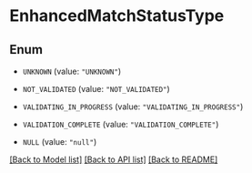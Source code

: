 # EnhancedMatchStatusType

## Enum


* `UNKNOWN` (value: `"UNKNOWN"`)

* `NOT_VALIDATED` (value: `"NOT_VALIDATED"`)

* `VALIDATING_IN_PROGRESS` (value: `"VALIDATING_IN_PROGRESS"`)

* `VALIDATION_COMPLETE` (value: `"VALIDATION_COMPLETE"`)

* `NULL` (value: `"null"`)


[[Back to Model list]](../README.md#documentation-for-models) [[Back to API list]](../README.md#documentation-for-api-endpoints) [[Back to README]](../README.md)


